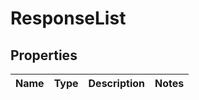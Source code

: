 # ResponseList

## Properties
Name | Type | Description | Notes
------------ | ------------- | ------------- | -------------
